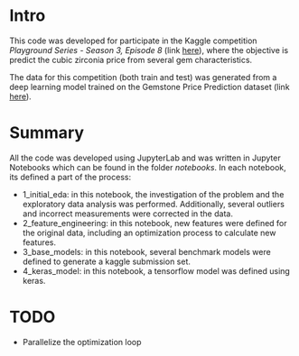 # Intro
This code was developed for participate in the Kaggle competition *Playground Series - Season 3, Episode 8* (link [here](https://www.kaggle.com/competitions/playground-series-s3e8)), where the objective is predict the cubic zirconia price from several gem characteristics.

The data for this competition (both train and test) was generated from a deep learning model trained on the Gemstone Price Prediction dataset (link [here](https://www.kaggle.com/datasets/colearninglounge/gemstone-price-prediction)).


# Summary
All the code was developed using JupyterLab and was written in Jupyter Notebooks which can be found in the folder *notebooks*. In each notebook, its defined a part of the process:
+ 1_initial_eda: in this notebook, the investigation of the problem and the exploratory data analysis was performed. Additionally, several outliers and incorrect measurements were corrected in the data.
+ 2_feature_engineering: in this notebook, new features were defined for the original data, including an optimization process to calculate new features.
+ 3_base_models: in this notebook, several benchmark models were defined to generate a kaggle submission set.
+ 4_keras_model: in this notebook, a tensorflow model was defined using keras.


# TODO
+ Parallelize the optimization loop
